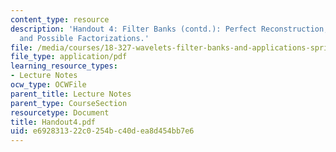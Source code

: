 ```yaml
---
content_type: resource
description: 'Handout 4: Filter Banks (contd.): Perfect Reconstruction; Halfband Filters
  and Possible Factorizations.'
file: /media/courses/18-327-wavelets-filter-banks-and-applications-spring-2003/e692831322c0254bc40dea8d454bb7e6_Handout4.pdf
file_type: application/pdf
learning_resource_types:
- Lecture Notes
ocw_type: OCWFile
parent_title: Lecture Notes
parent_type: CourseSection
resourcetype: Document
title: Handout4.pdf
uid: e6928313-22c0-254b-c40d-ea8d454bb7e6
---
```

